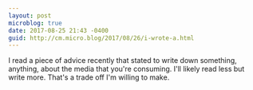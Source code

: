 ```yaml
---
layout: post
microblog: true
date: 2017-08-25 21:43 -0400
guid: http://cm.micro.blog/2017/08/26/i-wrote-a.html
---
```

I read a piece of advice recently that stated to write down something, anything, about the media that you're consuming. I'll likely read less but write more. That's a trade off I'm willing to make.
